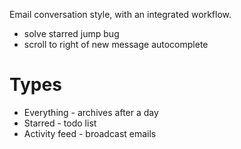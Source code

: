 Email conversation style, with an integrated workflow.

* solve starred jump bug
* scroll to right of new message autocomplete

# Types

* Everything - archives after a day
* Starred - todo list
* Activity feed - broadcast emails